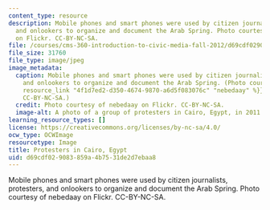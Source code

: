 ```yaml
---
content_type: resource
description: Mobile phones and smart phones were used by citizen journalists, protesters,
  and onlookers to organize and document the Arab Spring. Photo courtesy of nebedaay
  on Flickr. CC-BY-NC-SA.
file: /courses/cms-360-introduction-to-civic-media-fall-2012/d69cdf029083859a4b7531de2d7ebaa8_cms-360f12.jpg
file_size: 31760
file_type: image/jpeg
image_metadata:
  caption: Mobile phones and smart phones were used by citizen journalists, protesters,
    and onlookers to organize and document the Arab Spring. (Photo courtesy of {{%
    resource_link "4f1d7ed2-d350-4674-9870-a6d5f083076c" "nebedaay" %}} on Flickr.
    CC-BY-NC-SA.)
  credit: Photo courtesy of nebedaay on Flickr. CC-BY-NC-SA.
  image-alt: A photo of a group of protesters in Cairo, Egypt, in 2011.
learning_resource_types: []
license: https://creativecommons.org/licenses/by-nc-sa/4.0/
ocw_type: OCWImage
resourcetype: Image
title: Protesters in Cairo, Egypt
uid: d69cdf02-9083-859a-4b75-31de2d7ebaa8
---
```

Mobile phones and smart phones were used by citizen journalists, protesters, and onlookers to organize and document the Arab Spring. Photo courtesy of nebedaay on Flickr. CC-BY-NC-SA.